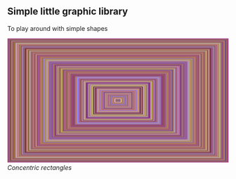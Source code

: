 ## Simple little graphic library
To play around with simple shapes

![alt text](https://github.com/Whoopalla/Joplin/blob/master/examples/hallucinogenic_rects.png?raw=true)
*Concentric rectangles*